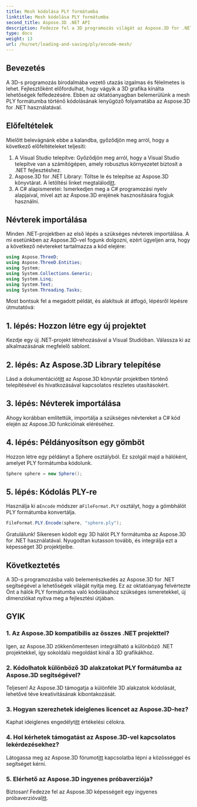 ```yaml
---
title: Mesh kódolása PLY formátumba
linktitle: Mesh kódolása PLY formátumba
second_title: Aspose.3D .NET API
description: Fedezze fel a 3D programozás világát az Aspose.3D for .NET segítségével. Tanulja meg, hogyan lehet könnyedén PLY formátumba kódolni a hálókat. Emeld fel a fejlesztő játékodat!
type: docs
weight: 13
url: /hu/net/loading-and-saving/ply/encode-mesh/
---
```

## Bevezetés
A 3D-s programozás birodalmába vezető utazás izgalmas és félelmetes is lehet. Fejlesztőként előfordulhat, hogy vágyik a 3D grafika kínálta lehetőségek felfedezésére. Ebben az oktatóanyagban belemerülünk a mesh PLY formátumba történő kódolásának lenyűgöző folyamatába az Aspose.3D for .NET használatával.
## Előfeltételek
Mielőtt belevágnánk ebbe a kalandba, győződjön meg arról, hogy a következő előfeltételeket teljesíti:
1. A Visual Studio telepítve: Győződjön meg arról, hogy a Visual Studio telepítve van a számítógépen, amely robusztus környezetet biztosít a .NET fejlesztéshez.
2. Aspose.3D for .NET Library: Töltse le és telepítse az Aspose.3D könyvtárat. A letöltési linket megtalálod[itt](https://releases.aspose.com/3d/net/).
3. A C# alapismeretei: Ismerkedjen meg a C# programozási nyelv alapjaival, mivel azt az Aspose.3D erejének hasznosítására fogjuk használni.
## Névterek importálása
Minden .NET-projektben az első lépés a szükséges névterek importálása. A mi esetünkben az Aspose.3D-vel fogunk dolgozni, ezért ügyeljen arra, hogy a következő névtereket tartalmazza a kód elejére:
```csharp
using Aspose.ThreeD;
using Aspose.ThreeD.Entities;
using System;
using System.Collections.Generic;
using System.Linq;
using System.Text;
using System.Threading.Tasks;
```
Most bontsuk fel a megadott példát, és alakítsuk át átfogó, lépésről lépésre útmutatóvá:
## 1. lépés: Hozzon létre egy új projektet
Kezdje egy új .NET-projekt létrehozásával a Visual Studióban. Válassza ki az alkalmazásának megfelelő sablont.
## 2. lépés: Az Aspose.3D Library telepítése
 Lásd a dokumentációt[itt](https://reference.aspose.com/3d/net/) az Aspose.3D könyvtár projektben történő telepítésével és hivatkozásával kapcsolatos részletes utasításokért.
## 3. lépés: Névterek importálása
Ahogy korábban említettük, importálja a szükséges névtereket a C# kód elején az Aspose.3D funkcióinak eléréséhez.
## 4. lépés: Példányosítson egy gömböt
Hozzon létre egy példányt a Sphere osztályból. Ez szolgál majd a hálóként, amelyet PLY formátumba kódolunk.
```csharp
Sphere sphere = new Sphere();
```
## 5. lépés: Kódolás PLY-re
 Használja ki a`Encode` módszer a`FileFormat.PLY` osztályt, hogy a gömbhálót PLY formátumba konvertálja.
```csharp
FileFormat.PLY.Encode(sphere, "sphere.ply");
```
Gratulálunk! Sikeresen kódolt egy 3D hálót PLY formátumba az Aspose.3D for .NET használatával. Nyugodtan kutasson tovább, és integrálja ezt a képességet 3D projektjeibe.
## Következtetés
A 3D-s programozásba való belemerészkedés az Aspose.3D for .NET segítségével a lehetőségek világát nyitja meg. Ez az oktatóanyag felvértezte Önt a hálók PLY formátumba való kódolásához szükséges ismeretekkel, új dimenziókat nyitva meg a fejlesztési útjában.
## GYIK
### 1. Az Aspose.3D kompatibilis az összes .NET projekttel?
Igen, az Aspose.3D zökkenőmentesen integrálható a különböző .NET projektekkel, így sokoldalú megoldást kínál a 3D grafikákhoz.
### 2. Kódolhatok különböző 3D alakzatokat PLY formátumba az Aspose.3D segítségével?
Teljesen! Az Aspose.3D támogatja a különféle 3D alakzatok kódolását, lehetővé téve kreativitásának kibontakozását.
### 3. Hogyan szerezhetek ideiglenes licencet az Aspose.3D-hez?
 Kaphat ideiglenes engedélyt[itt](https://purchase.aspose.com/temporary-license/) értékelési célokra.
### 4. Hol kérhetek támogatást az Aspose.3D-vel kapcsolatos lekérdezésekhez?
 Látogassa meg az Aspose.3D fórumot[itt](https://forum.aspose.com/c/3d/18) kapcsolatba lépni a közösséggel és segítséget kérni.
### 5. Elérhető az Aspose.3D ingyenes próbaverziója?
 Biztosan! Fedezze fel az Aspose.3D képességeit egy ingyenes próbaverzióval[itt](https://releases.aspose.com/).